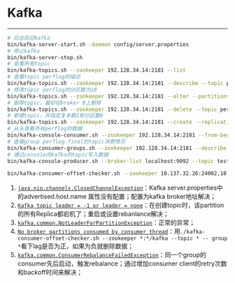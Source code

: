 # Kafka

---

<!--sec data-title="Kafka常用命令" data-id="kafka_0" data-show=true ces-->
```bash
# 后台启动kafka
bin/kafka-server-start.sh -daemon config/server.properties
# 停止kafka
bin/kafka-server-stop.sh
# 查看所有topic
bin/kafka-topics.sh --zookeeper 192.128.34.14:2181 --list
# 查看topic perflog的描述 
bin/kafka-topics.sh --zookeeper 192.128.34.14:2181 --describe --topic perflog
# 修改topic perflog的分区数为18
bin/kafka-topics.sh --zookeeper 192.128.34.14:2181 --alter --partitions 18 --topic perflog 
# 删除topic，最好在broker 0上删除
bin/kafka-topics.sh --zookeeper 192.128.34.14:2181 --delete --topic perflog
# 新建topic，并指定复本数1和分区数9
bin/kafka-topics.sh --zookeeper 192.128.34.14:2181 --create --replication-factor 1 --partitions 12 --topic perflog
# 从头查看所有perflog的数据
bin/kafka-console-consumer.sh --zookeeper 192.128.34.14:2181 --from-beginning --topic perflog
# 查看group perflog-final的topic消费情况
bin/kafka-consumer-groups.sh --zookeeper 192.128.34.14:2181 --describe --group perflog-new
# 通过console向kafka的topic写入数据
bin/kafka-console-producer.sh --broker-list localhost:9092 --topic test

bin/kafka-consumer-offset-checker.sh --zookeeper 10.137.32.26:24002,10.137.32.27:24002,10.137.32.28:24002/kafka --group jvmkpi_redis --topic jvmkpilog
```
<!--endsec-->

<!--sec data-title="Kafka问题合辑" data-id="kafka_1" data-show=true ces-->
1. [`java.nio.channels.ClosedChannelException`](https://my.oschina.net/chiyong/blog/522998)：Kafka server.properties中的advertised.host.name 属性没有配置；配置为kafka broker地址解决；
2. [`Kafka topic leader = -1 or leader = none`](http://ddmonk.github.io/2016/03/01/Kafka-topic-leader-1-or-leader-none/)：在创建topic时，该partition的所有Replica都宕机了；重启或设置rebanlance解决；
3. [`kafka.common.NotLeaderForPartitionException`](https://issues.apache.org/jira/browse/KAFKA-816)：正常的异常；
4. [`No broker partitions consumed by consumer thread`](https://discuss.elastic.co/t/kafka-consumer-rangeassignor-no-broker-partitions-consumed-by-consumer-thread-logstash-logstash-indexer/33012)：用`./kafka-consumer-offset-checker.sh --zookeeper *:*/kafka --topic * -- group *`看下lag是否为正，如果为负就删除数据；
5. [`kafka.common.ConsumerRebalanceFailedException`](http://blog.csdn.net/lizhitao/article/details/25301387)：同一个group的consumer先后启动，触发rebalance；通过增加consumer client的retry次数和backoff时间来解决；
<!--endsec-->